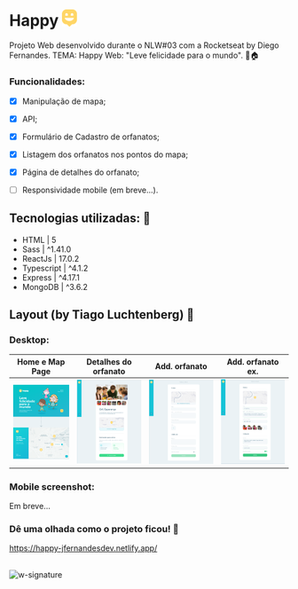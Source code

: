 # Happy <img src='https://github.com/jfernandesdev/happy/blob/245920cef77799b86679caa1ea852cb704057dda/frontend/public/favicon.png' width='27px' />
Projeto Web desenvolvido durante o NLW#03 com a Rocketseat by Diego Fernandes. TEMA: Happy Web: "Leve felicidade para o mundo". 👶🏠

### Funcionalidades:

- [x] Manipulação de mapa;
- [x] API;
- [x] Formulário de Cadastro de orfanatos;
- [x] Listagem dos orfanatos nos pontos do mapa;
- [x] Página de detalhes do orfanato;
- [ ] Responsividade mobile (em breve...).


## Tecnologias utilizadas: 🚀

- HTML | 5
- Sass | ^1.41.0
- ReactJs | 17.0.2
- Typescript | ^4.1.2
- Express | ^4.17.1
- MongoDB | ^3.6.2


## Layout (by Tiago Luchtenberg) 🤩

### Desktop:


Home e Map Page   |   Detalhes do orfanato   |   Add. orfanato   |   Add. orfanato ex.
:----------------:|:-----------------------: |:----------------: |:------------------:
![](https://github.com/jfernandesdev/happy/blob/245920cef77799b86679caa1ea852cb704057dda/frontend/public/layout/layout-1.png) | ![](https://github.com/jfernandesdev/happy/blob/245920cef77799b86679caa1ea852cb704057dda/frontend/public/layout/layout-2.png) | ![](https://github.com/jfernandesdev/happy/blob/245920cef77799b86679caa1ea852cb704057dda/frontend/public/layout/layout-3.png) | ![](https://github.com/jfernandesdev/happy/blob/245920cef77799b86679caa1ea852cb704057dda/frontend/public/layout/layout-4.png) 


### Mobile screenshot:

Em breve...

### Dê uma olhada como o projeto ficou! 👀

https://happy-jfernandesdev.netlify.app/

<br>

<img src="https://i.ibb.co/n1SbQZw/w-signature.png" alt="w-signature" border="0" width='300px' />
